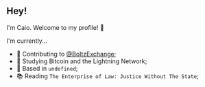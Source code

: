 ## Hey!

I'm Caio. Welcome to my profile! 🫶

I'm currently...
- 👷 Contributing to [@BoltzExchange](https://github.com/BoltzExchange/);
- 🌱 Studying Bitcoin and the Lightning Network;
- 🏡 Based in `undefined`;
- 📚 Reading `The Enterprise of Law: Justice Without The State`;
